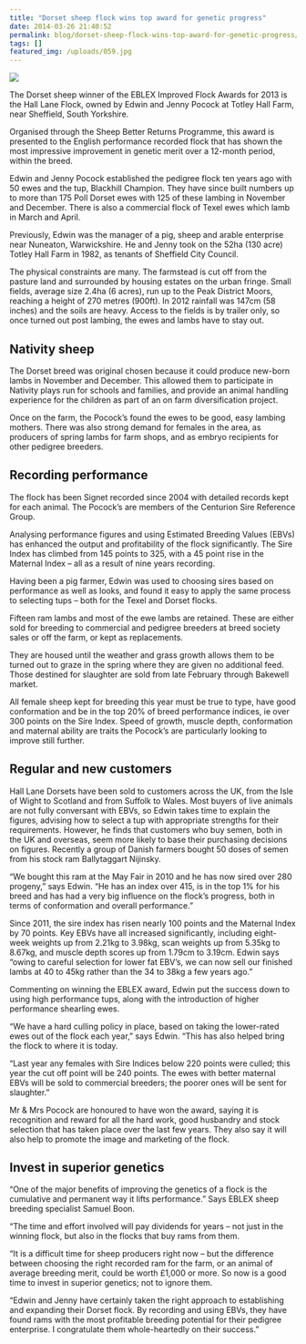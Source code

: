 ```yaml
---
title: "Dorset sheep flock wins top award for genetic progress"
date: 2014-03-26 21:40:52
permalink: blog/dorset-sheep-flock-wins-top-award-for-genetic-progress/
tags: []
featured_img: /uploads/059.jpg
---
```


![](/uploads/059.jpg)

The Dorset sheep winner of the EBLEX Improved Flock Awards for 2013 is the Hall Lane Flock, owned by Edwin and Jenny Pocock at Totley Hall Farm, near Sheffield, South Yorkshire.

Organised through the Sheep Better Returns Programme, this award is presented to the English performance recorded flock that has shown the most impressive improvement in genetic merit over a 12-month period, within the breed.

Edwin and Jenny Pocock established the pedigree flock ten years ago with 50 ewes and the tup, Blackhill Champion. They have since built numbers up to more than 175 Poll Dorset ewes with 125 of these lambing in November and December. There is also a commercial flock of Texel ewes which lamb in March and April.

Previously, Edwin was the manager of a pig, sheep and arable enterprise near Nuneaton, Warwickshire. He and Jenny took on the 52ha (130 acre) Totley Hall Farm in 1982, as tenants of Sheffield City Council.

The physical constraints are many. The farmstead is cut off from the pasture land and surrounded by housing estates on the urban fringe. Small fields, average size 2.4ha (6 acres), run up to the Peak District Moors, reaching a height of 270 metres (900ft). In 2012 rainfall was 147cm (58 inches) and the soils are heavy. Access to the fields is by trailer only, so once turned out post lambing, the ewes and lambs have to stay out.

## Nativity sheep

The Dorset breed was original chosen because it could produce new-born lambs in November and December. This allowed them to participate in Nativity plays run for schools and families, and provide an animal handling experience for the children as part of an on farm diversification project.

Once on the farm, the Pocock’s found the ewes to be good, easy lambing mothers. There was also strong demand for females in the area, as producers of spring lambs for farm shops, and as embryo recipients for other pedigree breeders.

## Recording performance

The flock has been Signet recorded since 2004 with detailed records kept for each animal. The Pocock’s are members of the Centurion Sire Reference Group.

Analysing performance figures and using Estimated Breeding Values (EBVs) has enhanced the output and profitability of the flock significantly. The Sire Index has climbed from 145 points to 325, with a 45 point rise in the Maternal Index – all as a result of nine years recording.

Having been a pig farmer, Edwin was used to choosing sires based on performance as well as looks, and found it easy to apply the same process to selecting tups – both for the Texel and Dorset flocks.

Fifteen ram lambs and most of the ewe lambs are retained. These are either sold for breeding to commercial and pedigree breeders at breed society sales or off the farm, or kept as replacements.

They are housed until the weather and grass growth allows them to be turned out to graze in the spring where they are given no additional feed. Those destined for slaughter are sold from late February through Bakewell market.

All female sheep kept for breeding this year must be true to type, have good conformation and be in the top 20% of breed performance indices, ie over 300 points on the Sire Index. Speed of growth, muscle depth, conformation and maternal ability are traits the Pocock’s are particularly looking to improve still further.

## Regular and new customers

Hall Lane Dorsets have been sold to customers across the UK, from the Isle of Wight to Scotland and from Suffolk to Wales. Most buyers of live animals are not fully conversant with EBVs, so Edwin takes time to explain the figures, advising how to select a tup with appropriate strengths for their requirements. However, he finds that customers who buy semen, both in the UK and overseas, seem more likely to base their purchasing decisions on figures. Recently a group of Danish farmers bought 50 doses of semen from his stock ram Ballytaggart Nijinsky.

“We bought this ram at the May Fair in 2010 and he has now sired over 280 progeny,” says Edwin. “He has an index over 415, is in the top 1% for his breed and has had a very big influence on the flock’s progress, both in terms of conformation and overall performance.”

Since 2011, the sire index has risen nearly 100 points and the Maternal Index by 70 points. Key EBVs have all increased significantly, including eight-week weights up from 2.21kg to 3.98kg, scan weights up from 5.35kg to 8.67kg, and muscle depth scores up from 1.79cm to 3.19cm. Edwin says “owing to careful selection for lower fat EBV’s, we can now sell our finished lambs at 40 to 45kg rather than the 34 to 38kg a few years ago.”

Commenting on winning the EBLEX award, Edwin put the success down to using high performance tups, along with the introduction of higher performance shearling ewes.

“We have a hard culling policy in place, based on taking the lower-rated ewes out of the flock each year,” says Edwin. “This has also helped bring the flock to where it is today.

“Last year any females with Sire Indices below 220 points were culled; this year the cut off point will be 240 points. The ewes with better maternal EBVs will be sold to commercial breeders; the poorer ones will be sent for slaughter.”

Mr & Mrs Pocock are honoured to have won the award, saying it is recognition and reward for all the hard work, good husbandry and stock selection that has taken place over the last few years. They also say it will also help to promote the image and marketing of the flock.

## Invest in superior genetics

“One of the major benefits of improving the genetics of a flock is the cumulative and permanent way it lifts performance.” Says EBLEX sheep breeding specialist Samuel Boon.

“The time and effort involved will pay dividends for years – not just in the winning flock, but also in the flocks that buy rams from them.

“It is a difficult time for sheep producers right now – but the difference between choosing the right recorded ram for the farm, or an animal of average breeding merit, could be worth £1,000 or more. So now is a good time to invest in superior genetics; not to ignore them.

“Edwin and Jenny have certainly taken the right approach to establishing and expanding their Dorset flock. By recording and using EBVs, they have found rams with the most profitable breeding potential for their pedigree enterprise. I congratulate them whole-heartedly on their success.”
